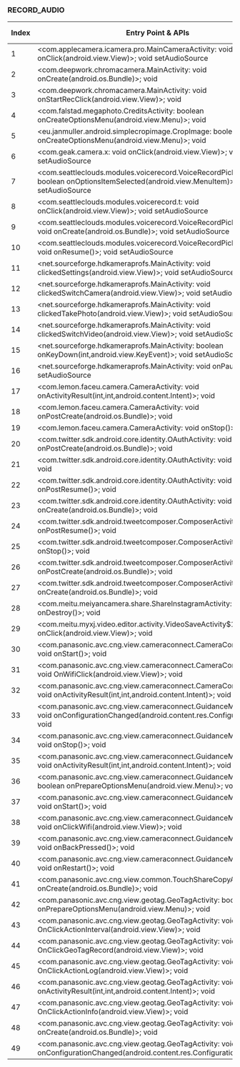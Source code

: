 ### RECORD_AUDIO
| Index | Entry Point & APIs | Screen shot | Resource id | Label |
| ------------- | ------------- | ------------- |-------------|-------------|
| 1 | <com.applecamera.icamera.pro.MainCameraActivity: void onClick(android.view.View)>; void setAudioSource | ![](F:\COSMOS\output\py\Play_win8\Photography\com.applecamera.icamera.pro\com.applecamera.icamera.pro.MainCameraActivity.png) |  | T |
| 2 | <com.deepwork.chromacamera.MainActivity: void onCreate(android.os.Bundle)>; void <init> | ![](F:\COSMOS\output\py\Play_win8\Photography\com.deepwork.chromacamera\com.deepwork.chromacamera.MainActivity.png) |  | T |
| 3 | <com.deepwork.chromacamera.MainActivity: void onStartRecClick(android.view.View)>; void <init> | ![](F:\COSMOS\output\py\Play_win8\Photography\com.deepwork.chromacamera\com.deepwork.chromacamera.MainActivity.png) |  | T |
| 4 | <com.falstad.megaphoto.CreditsActivity: boolean onCreateOptionsMenu(android.view.Menu)>; void <init> | ![](F:\COSMOS\output\py\Play_win8\Photography\com.falstad.megaphotofree\com.falstad.megaphoto.CreditsActivity.png) |  | |
| 5 | <eu.janmuller.android.simplecropimage.CropImage: boolean onCreateOptionsMenu(android.view.Menu)>; void <init> | ![](F:\COSMOS\output\py\Play_win8\Photography\com.falstad.megaphotofree\eu.janmuller.android.simplecropimage.CropImage.png) |  | T |
| 6 | <com.geak.camera.x: void onClick(android.view.View)>; void setAudioSource | ![](F:\COSMOS\output\py\Play_win8\Photography\com.geak.camera\com.geak.camera.MainActivity.png) |  | T |
| 7 | <com.seattleclouds.modules.voicerecord.VoiceRecordPickerActivity: boolean onOptionsItemSelected(android.view.MenuItem)>; void setAudioSource | ![](F:\COSMOS\output\py\Play_win8\Photography\com.jothepuzzleworld.ghostdetectorcamera\com.seattleclouds.modules.voicerecord.VoiceRecordPickerActivity.png) |  | T |
| 8 | <com.seattleclouds.modules.voicerecord.t: void onClick(android.view.View)>; void setAudioSource | ![](F:\COSMOS\output\py\Play_win8\Photography\com.jothepuzzleworld.ghostdetectorcamera\com.seattleclouds.modules.voicerecord.VoiceRecordPickerActivity.png) |  | T |
| 9 | <com.seattleclouds.modules.voicerecord.VoiceRecordPickerActivity: void onCreate(android.os.Bundle)>; void setAudioSource | ![](F:\COSMOS\output\py\Play_win8\Photography\com.jothepuzzleworld.ghostdetectorcamera\com.seattleclouds.modules.voicerecord.VoiceRecordPickerActivity.png) |  | T |
| 10 | <com.seattleclouds.modules.voicerecord.VoiceRecordPickerActivity: void onResume()>; void setAudioSource | ![](F:\COSMOS\output\py\Play_win8\Photography\com.jothepuzzleworld.ghostdetectorcamera\com.seattleclouds.modules.voicerecord.VoiceRecordPickerActivity.png) |  | T |
| 11 | <net.sourceforge.hdkameraprofs.MainActivity: void clickedSettings(android.view.View)>; void setAudioSource | ![](F:\COSMOS\output\py\Play_win8\Photography\com.karaerapps.hdkameraprofs\net.sourceforge.hdkameraprofs.MainActivity.png) |  | T |
| 12 | <net.sourceforge.hdkameraprofs.MainActivity: void clickedSwitchCamera(android.view.View)>; void setAudioSource | ![](F:\COSMOS\output\py\Play_win8\Photography\com.karaerapps.hdkameraprofs\net.sourceforge.hdkameraprofs.MainActivity.png) |  | T |
| 13 | <net.sourceforge.hdkameraprofs.MainActivity: void clickedTakePhoto(android.view.View)>; void setAudioSource | ![](F:\COSMOS\output\py\Play_win8\Photography\com.karaerapps.hdkameraprofs\net.sourceforge.hdkameraprofs.MainActivity.png) |  | T |
| 14 | <net.sourceforge.hdkameraprofs.MainActivity: void clickedSwitchVideo(android.view.View)>; void setAudioSource | ![](F:\COSMOS\output\py\Play_win8\Photography\com.karaerapps.hdkameraprofs\net.sourceforge.hdkameraprofs.MainActivity.png) |  | T |
| 15 | <net.sourceforge.hdkameraprofs.MainActivity: boolean onKeyDown(int,android.view.KeyEvent)>; void setAudioSource | ![](F:\COSMOS\output\py\Play_win8\Photography\com.karaerapps.hdkameraprofs\net.sourceforge.hdkameraprofs.MainActivity.png) |  | T |
| 16 | <net.sourceforge.hdkameraprofs.MainActivity: void onPause()>; void setAudioSource | ![](F:\COSMOS\output\py\Play_win8\Photography\com.karaerapps.hdkameraprofs\net.sourceforge.hdkameraprofs.MainActivity.png) |  |  T |
| 17 | <com.lemon.faceu.camera.CameraActivity: void onActivityResult(int,int,android.content.Intent)>; void <init> | ![](F:\COSMOS\output\py\Play_win8\Photography\com.lemon.faceu\com.lemon.faceu.camera.CameraActivity.png) |  | T |
| 18 | <com.lemon.faceu.camera.CameraActivity: void onPostCreate(android.os.Bundle)>; void <init> | ![](F:\COSMOS\output\py\Play_win8\Photography\com.lemon.faceu\com.lemon.faceu.camera.CameraActivity.png) |  | T |
| 19 | <com.lemon.faceu.camera.CameraActivity: void onStop()>; void <init> | ![](F:\COSMOS\output\py\Play_win8\Photography\com.lemon.faceu\com.lemon.faceu.camera.CameraActivity.png) |  | T |
| 20 | <com.twitter.sdk.android.core.identity.OAuthActivity: void onPostCreate(android.os.Bundle)>; void <init> | ![](F:\COSMOS\output\py\Play_win8\Photography\com.lemon.faceu\com.twitter.sdk.android.core.identity.OAuthActivity.png) |  | |
| 21 | <com.twitter.sdk.android.core.identity.OAuthActivity: void onStop()>; void <init> | ![](F:\COSMOS\output\py\Play_win8\Photography\com.lemon.faceu\com.twitter.sdk.android.core.identity.OAuthActivity.png) |  | |
| 22 | <com.twitter.sdk.android.core.identity.OAuthActivity: void onPostResume()>; void <init> | ![](F:\COSMOS\output\py\Play_win8\Photography\com.lemon.faceu\com.twitter.sdk.android.core.identity.OAuthActivity.png) |  | |
| 23 | <com.twitter.sdk.android.core.identity.OAuthActivity: void onCreate(android.os.Bundle)>; void <init> | ![](F:\COSMOS\output\py\Play_win8\Photography\com.lemon.faceu\com.twitter.sdk.android.core.identity.OAuthActivity.png) |  | |
| 24 | <com.twitter.sdk.android.tweetcomposer.ComposerActivity: void onPostResume()>; void <init> | ![](F:\COSMOS\output\py\Play_win8\Photography\com.lemon.faceu\com.twitter.sdk.android.tweetcomposer.ComposerActivity.png) |  | |
| 25 | <com.twitter.sdk.android.tweetcomposer.ComposerActivity: void onStop()>; void <init> | ![](F:\COSMOS\output\py\Play_win8\Photography\com.lemon.faceu\com.twitter.sdk.android.tweetcomposer.ComposerActivity.png) |  | |
| 26 | <com.twitter.sdk.android.tweetcomposer.ComposerActivity: void onPostCreate(android.os.Bundle)>; void <init> | ![](F:\COSMOS\output\py\Play_win8\Photography\com.lemon.faceu\com.twitter.sdk.android.tweetcomposer.ComposerActivity.png) |  | |
| 27 | <com.twitter.sdk.android.tweetcomposer.ComposerActivity: void onCreate(android.os.Bundle)>; void <init> | ![](F:\COSMOS\output\py\Play_win8\Photography\com.lemon.faceu\com.twitter.sdk.android.tweetcomposer.ComposerActivity.png) |  | |
| 28 | <com.meitu.meiyancamera.share.ShareInstagramActivity: void onDestroy()>; void <init> | ![](F:\COSMOS\output\py\Play_win8\Photography\com.meitu.meiyancamera\com.meitu.meiyancamera.share.ShareInstagramActivity.png) |  | F |
| 29 | <com.meitu.myxj.video.editor.activity.VideoSaveActivity$1: void onClick(android.view.View)>; void <init> | ![](F:\COSMOS\output\py\Play_win8\Photography\com.meitu.meiyancamera\com.meitu.myxj.video.editor.activity.VideoSaveActivity.png) |  | T |
| 30 | <com.panasonic.avc.cng.view.cameraconnect.CameraConnectActivity: void onStart()>; void <init> | ![](F:\COSMOS\output\py\Play_win8\Photography\com.panasonic.avc.cng.imageapp\com.panasonic.avc.cng.view.cameraconnect.CameraConnectActivity.png) |  | F |
| 31 | <com.panasonic.avc.cng.view.cameraconnect.CameraConnectActivity: void OnWifiClick(android.view.View)>; void <init> | ![](F:\COSMOS\output\py\Play_win8\Photography\com.panasonic.avc.cng.imageapp\com.panasonic.avc.cng.view.cameraconnect.CameraConnectActivity.png) |  | F |
| 32 | <com.panasonic.avc.cng.view.cameraconnect.CameraConnectActivity: void onActivityResult(int,int,android.content.Intent)>; void <init> | ![](F:\COSMOS\output\py\Play_win8\Photography\com.panasonic.avc.cng.imageapp\com.panasonic.avc.cng.view.cameraconnect.CameraConnectActivity.png) |  | F |
| 33 | <com.panasonic.avc.cng.view.cameraconnect.GuidanceMenuActivity: void onConfigurationChanged(android.content.res.Configuration)>; void <init> | ![](F:\COSMOS\output\py\Play_win8\Photography\com.panasonic.avc.cng.imageapp\com.panasonic.avc.cng.view.cameraconnect.GuidanceMenuActivity.png) |  | D |
| 34 | <com.panasonic.avc.cng.view.cameraconnect.GuidanceMenuActivity: void onStop()>; void <init> | ![](F:\COSMOS\output\py\Play_win8\Photography\com.panasonic.avc.cng.imageapp\com.panasonic.avc.cng.view.cameraconnect.GuidanceMenuActivity.png) |  | D |
| 35 | <com.panasonic.avc.cng.view.cameraconnect.GuidanceMenuActivity: void onActivityResult(int,int,android.content.Intent)>; void <init> | ![](F:\COSMOS\output\py\Play_win8\Photography\com.panasonic.avc.cng.imageapp\com.panasonic.avc.cng.view.cameraconnect.GuidanceMenuActivity.png) |  | D |
| 36 | <com.panasonic.avc.cng.view.cameraconnect.GuidanceMenuActivity: boolean onPrepareOptionsMenu(android.view.Menu)>; void <init> | ![](F:\COSMOS\output\py\Play_win8\Photography\com.panasonic.avc.cng.imageapp\com.panasonic.avc.cng.view.cameraconnect.GuidanceMenuActivity.png) |  | D |
| 37 | <com.panasonic.avc.cng.view.cameraconnect.GuidanceMenuActivity: void onStart()>; void <init> | ![](F:\COSMOS\output\py\Play_win8\Photography\com.panasonic.avc.cng.imageapp\com.panasonic.avc.cng.view.cameraconnect.GuidanceMenuActivity.png) |  | D |
| 38 | <com.panasonic.avc.cng.view.cameraconnect.GuidanceMenuActivity: void onClickWifi(android.view.View)>; void <init> | ![](F:\COSMOS\output\py\Play_win8\Photography\com.panasonic.avc.cng.imageapp\com.panasonic.avc.cng.view.cameraconnect.GuidanceMenuActivity.png) |  | D |
| 39 | <com.panasonic.avc.cng.view.cameraconnect.GuidanceMenuActivity: void onBackPressed()>; void <init> | ![](F:\COSMOS\output\py\Play_win8\Photography\com.panasonic.avc.cng.imageapp\com.panasonic.avc.cng.view.cameraconnect.GuidanceMenuActivity.png) |  | D |
| 40 | <com.panasonic.avc.cng.view.cameraconnect.GuidanceMenuActivity: void onRestart()>; void <init> | ![](F:\COSMOS\output\py\Play_win8\Photography\com.panasonic.avc.cng.imageapp\com.panasonic.avc.cng.view.cameraconnect.GuidanceMenuActivity.png) |  | D |
| 41 | <com.panasonic.avc.cng.view.common.TouchShareCopyActivity: void onCreate(android.os.Bundle)>; void <init> | ![](F:\COSMOS\output\py\Play_win8\Photography\com.panasonic.avc.cng.imageapp\com.panasonic.avc.cng.view.common.TouchShareCopyActivity.png) |  | |
| 42 | <com.panasonic.avc.cng.view.geotag.GeoTagActivity: boolean onPrepareOptionsMenu(android.view.Menu)>; void <init> | ![](F:\COSMOS\output\py\Play_win8\Photography\com.panasonic.avc.cng.imageapp\com.panasonic.avc.cng.view.geotag.GeoTagActivity.png) |  | F |
| 43 | <com.panasonic.avc.cng.view.geotag.GeoTagActivity: void OnClickActionInterval(android.view.View)>; void <init> | ![](F:\COSMOS\output\py\Play_win8\Photography\com.panasonic.avc.cng.imageapp\com.panasonic.avc.cng.view.geotag.GeoTagActivity.png) |  | F |
| 44 | <com.panasonic.avc.cng.view.geotag.GeoTagActivity: void OnClickGeoTagRecord(android.view.View)>; void <init> | ![](F:\COSMOS\output\py\Play_win8\Photography\com.panasonic.avc.cng.imageapp\com.panasonic.avc.cng.view.geotag.GeoTagActivity.png) |  | F |
| 45 | <com.panasonic.avc.cng.view.geotag.GeoTagActivity: void OnClickActionLog(android.view.View)>; void <init> | ![](F:\COSMOS\output\py\Play_win8\Photography\com.panasonic.avc.cng.imageapp\com.panasonic.avc.cng.view.geotag.GeoTagActivity.png) |  | F |
| 46 | <com.panasonic.avc.cng.view.geotag.GeoTagActivity: void onActivityResult(int,int,android.content.Intent)>; void <init> | ![](F:\COSMOS\output\py\Play_win8\Photography\com.panasonic.avc.cng.imageapp\com.panasonic.avc.cng.view.geotag.GeoTagActivity.png) |  | F |
| 47 | <com.panasonic.avc.cng.view.geotag.GeoTagActivity: void OnClickActionInfo(android.view.View)>; void <init> | ![](F:\COSMOS\output\py\Play_win8\Photography\com.panasonic.avc.cng.imageapp\com.panasonic.avc.cng.view.geotag.GeoTagActivity.png) |  | F |
| 48 | <com.panasonic.avc.cng.view.geotag.GeoTagActivity: void onCreate(android.os.Bundle)>; void <init> | ![](F:\COSMOS\output\py\Play_win8\Photography\com.panasonic.avc.cng.imageapp\com.panasonic.avc.cng.view.geotag.GeoTagActivity.png) |  | F |
| 49 | <com.panasonic.avc.cng.view.geotag.GeoTagActivity: void onConfigurationChanged(android.content.res.Configuration)>; void <init> | ![](F:\COSMOS\output\py\Play_win8\Photography\com.panasonic.avc.cng.imageapp\com.panasonic.avc.cng.view.geotag.GeoTagActivity.png) |  | F |
